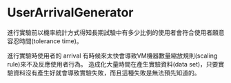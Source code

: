 # UserArrivalGenerator
進行實驗前以機率統計方式得知長期試驗中有多少比例的使用者會符合使用者願意容忍時間(tolerance time)。

進行實驗時使用者的 arrival 有時候來太快會導致VM機器數量縮放規則(scaling rule)來不及反應使用者行為。
造成化大量時間在產生實驗資料(data set)，只要實驗資料沒有產生好就會導致實驗失敗，而且這種失敗是無法預先知道的。
